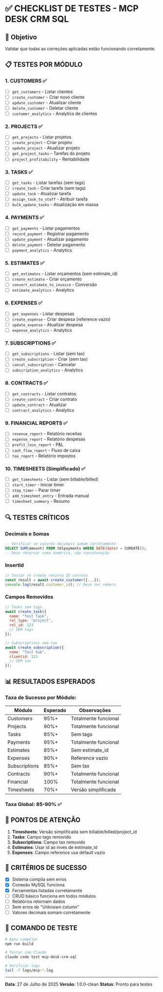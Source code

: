 # ✅ CHECKLIST DE TESTES - MCP DESK CRM SQL

## 🎯 Objetivo
Validar que todas as correções aplicadas estão funcionando corretamente.

## 📋 TESTES POR MÓDULO

### 1. CUSTOMERS ✅
- [ ] `get_customers` - Listar clientes
- [ ] `create_customer` - Criar novo cliente
- [ ] `update_customer` - Atualizar cliente
- [ ] `delete_customer` - Deletar cliente
- [ ] `customer_analytics` - Analytics de clientes

### 2. PROJECTS ✅
- [ ] `get_projects` - Listar projetos
- [ ] `create_project` - Criar projeto
- [ ] `update_project` - Atualizar projeto
- [ ] `get_project_tasks` - Tarefas do projeto
- [ ] `project_profitability` - Rentabilidade

### 3. TASKS ✅
- [ ] `get_tasks` - Listar tarefas (sem tags)
- [ ] `create_task` - Criar tarefa (sem tags)
- [ ] `update_task` - Atualizar tarefa
- [ ] `assign_task_to_staff` - Atribuir tarefa
- [ ] `bulk_update_tasks` - Atualização em massa

### 4. PAYMENTS ✅
- [ ] `get_payments` - Listar pagamentos
- [ ] `record_payment` - Registrar pagamento
- [ ] `update_payment` - Atualizar pagamento
- [ ] `delete_payment` - Deletar pagamento
- [ ] `payment_analytics` - Analytics

### 5. ESTIMATES ✅
- [ ] `get_estimates` - Listar orçamentos (sem estimate_id)
- [ ] `create_estimate` - Criar orçamento
- [ ] `convert_estimate_to_invoice` - Conversão
- [ ] `estimate_analytics` - Analytics

### 6. EXPENSES ✅
- [ ] `get_expenses` - Listar despesas
- [ ] `create_expense` - Criar despesa (reference vazio)
- [ ] `update_expense` - Atualizar despesa
- [ ] `expense_analytics` - Analytics

### 7. SUBSCRIPTIONS ✅
- [ ] `get_subscriptions` - Listar (sem tax)
- [ ] `create_subscription` - Criar (sem tax)
- [ ] `cancel_subscription` - Cancelar
- [ ] `subscription_analytics` - Analytics

### 8. CONTRACTS ✅
- [ ] `get_contracts` - Listar contratos
- [ ] `create_contract` - Criar contrato
- [ ] `update_contract` - Atualizar
- [ ] `contract_analytics` - Analytics

### 9. FINANCIAL REPORTS ✅
- [ ] `revenue_report` - Relatório receitas
- [ ] `expense_report` - Relatório despesas
- [ ] `profit_loss_report` - P&L
- [ ] `cash_flow_report` - Fluxo de caixa
- [ ] `tax_report` - Relatório impostos

### 10. TIMESHEETS (Simplificado) ✅
- [ ] `get_timesheets` - Listar (sem billable/billed)
- [ ] `start_timer` - Iniciar timer
- [ ] `stop_timer` - Parar timer
- [ ] `add_timesheet_entry` - Entrada manual
- [ ] `timesheet_summary` - Resumo

## 🔍 TESTES CRÍTICOS

### Decimais e Somas
```sql
-- Verificar se valores decimais somam corretamente
SELECT SUM(amount) FROM tblpayments WHERE DATE(date) = CURDATE();
-- Deve retornar soma numérica, não concatenação
```

### InsertId
```javascript
// Testar se create retorna ID correto
const result = await create_customer({...});
console.log(result.customer_id); // Deve ser número
```

### Campos Removidos
```javascript
// Tasks sem tags
await create_task({
  name: "Test Task",
  rel_type: "project",
  rel_id: 123
  // SEM tags
});

// Subscriptions sem tax
await create_subscription({
  name: "Test Sub",
  clientid: 123
  // SEM tax
});
```

## 📊 RESULTADOS ESPERADOS

### Taxa de Sucesso por Módulo:
| Módulo | Esperado | Observações |
|--------|----------|-------------|
| Customers | 95%+ | Totalmente funcional |
| Projects | 90%+ | Totalmente funcional |
| Tasks | 85%+ | Sem tags |
| Payments | 95%+ | Totalmente funcional |
| Estimates | 85%+ | Sem estimate_id |
| Expenses | 90%+ | Reference vazio |
| Subscriptions | 85%+ | Sem tax |
| Contracts | 90%+ | Totalmente funcional |
| Financial | 100% | Totalmente funcional |
| Timesheets | 70%+ | Versão simplificada |

### Taxa Global: 85-90% ✅

## 🚨 PONTOS DE ATENÇÃO

1. **Timesheets**: Versão simplificada sem billable/billed/project_id
2. **Tasks**: Campo tags removido
3. **Subscriptions**: Campo tax removido
4. **Estimates**: Usar id ao invés de estimate_id
5. **Expenses**: Campo reference usa default vazio

## 🎯 CRITÉRIOS DE SUCESSO

- [x] Sistema compila sem erros
- [x] Conexão MySQL funciona
- [x] Ferramentas listadas corretamente
- [ ] CRUD básico funciona em todos módulos
- [ ] Relatórios retornam dados
- [ ] Sem erros de "Unknown column"
- [ ] Valores decimais somam corretamente

## 📝 COMANDO DE TESTE

```bash
# Após compilar
npm run build

# Testar com Claude
claude code test mcp-desk-crm-sql

# Verificar logs
tail -f logs/mcp-*.log
```

---

**Data**: 27 de Julho de 2025
**Versão**: 1.0.0-clean
**Status**: Pronto para testes